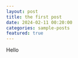 ```yaml
---
layout: post
title: the first post
date: 2024-02-11 00:20:00
categories: sample-posts
featured: true
---
```


Hello

